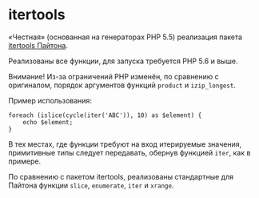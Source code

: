 # itertools
«Честная» (основанная на генераторах PHP 5.5) реализация пакета [itertools Пайтона](https://docs.python.org/2/library/itertools.html).

Реализованы все функции, для запуска требуется PHP 5.6 и выше.

Внимание! Из-за ограничений PHP изменён, по сравнению с оригиналом, порядок аргументов функций `product` и `izip_longest`.

Пример использования:

    foreach (islice(cycle(iter('ABC')), 10) as $element) {
        echo $element;
    }

В тех местах, где функции требуют на вход итерируемые значения, примитивные типы следует передавать,
обернув функцией `iter`, как в примере.

По сравнению с пакетом itertools, реализованы стандартные для Пайтона функции
`slice`, `enumerate`, `iter` и `xrange`.
